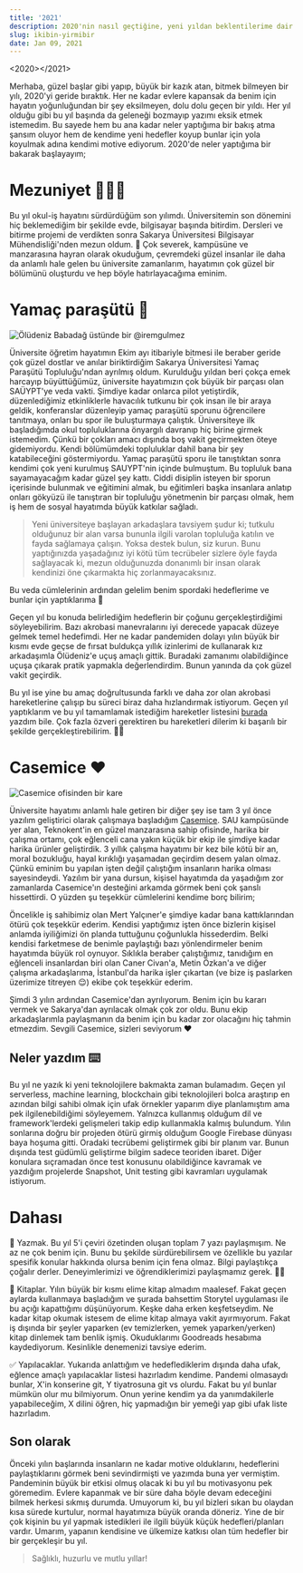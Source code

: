 ```yaml
---
title: '2021'
description: 2020'nin nasıl geçtiğine, yeni yıldan beklentilerime dair
slug: ikibin-yirmibir
date: Jan 09, 2021
---
```


<2020></2021>

Merhaba, güzel başlar gibi yapıp, büyük bir kazık atan, bitmek bilmeyen bir yılı, 2020'yi geride bıraktık. Her ne kadar evlere kapansak da benim için hayatın yoğunluğundan bir şey eksilmeyen, dolu dolu geçen bir yıldı. Her yıl olduğu gibi bu yıl başında da geleneği bozmayıp yazımı eksik etmek istemedim. Bu sayede hem bu ana kadar neler yaptığıma bir bakış atma şansım oluyor hem de kendime yeni hedefler koyup bunlar için yola koyulmak adına kendimi motive ediyorum. 2020'de neler yaptığıma bir bakarak başlayayım;

# Mezuniyet 🧑🏻‍🎓

Bu yıl okul-iş hayatını sürdürdüğüm son yılımdı. Üniversitemin son dönemini hiç beklemediğim bir şekilde evde, bilgisayar başında bitirdim. Dersleri ve bitirme projemi de verdikten sonra Sakarya Üniversitesi Bilgisayar Mühendisliği'nden mezun oldum. 🎉 Çok severek, kampüsüne ve manzarasına hayran olarak okuduğum, çevremdeki güzel insanlar ile daha da anlamlı hale gelen bu üniversite zamanlarım, hayatımın çok güzel bir bölümünü oluşturdu ve hep böyle hatırlayacağıma eminim.

# Yamaç paraşütü 🚀

![Ölüdeniz Babadağ üstünde bir @iremgulmez](/blog/oludeniz-babadag-iremgulmez.jpg)

Üniversite öğretim hayatımın Ekim ayı itibariyle bitmesi ile beraber geride çok güzel dostlar ve anılar biriktirdiğim Sakarya Üniversitesi Yamaç Paraşütü Topluluğu'ndan ayrılmış oldum. Kurulduğu yıldan beri çokça emek harcayıp büyüttüğümüz, üniversite hayatımızın çok büyük bir parçası olan SAÜYPT'ye veda vakti. Şimdiye kadar onlarca pilot yetiştirdik, düzenlediğimiz etkinliklerle havacılık tutkunu bir çok insan ile bir araya geldik, konferanslar düzenleyip yamaç paraşütü sporunu öğrencilere tanıtmaya, onları bu spor ile buluşturmaya çalıştık.
Üniversiteye ilk başladığımda okul topluluklarına önyargılı davranıp hiç birine girmek istemedim. Çünkü bir çokları amacı dışında boş vakit geçirmekten öteye gidemiyordu. Kendi bölümümdeki topluluklar dahil bana bir şey katabileceğini göstermiyordu. Yamaç paraşütü sporu ile tanıştıktan sonra kendimi çok yeni kurulmuş SAUYPT'nin içinde bulmuştum. Bu topluluk bana sayamayacağım kadar güzel şey kattı. Ciddi disiplin isteyen bir sporun içerisinde bulunmak ve eğitimini almak, bu eğitimleri başka insanlara anlatıp onları gökyüzü ile tanıştıran bir topluluğu yönetmenin bir parçası olmak, hem iş hem de sosyal hayatımda büyük katkılar sağladı.

> Yeni üniversiteye başlayan arkadaşlara tavsiyem şudur ki; tutkulu olduğunuz bir alan varsa bununla ilgili varolan topluluğa katılın ve fayda sağlamaya çalışın. Yoksa destek bulun, siz kurun. Bunu yaptığınızda yaşadağınız iyi kötü tüm tecrübeler sizlere öyle fayda sağlayacak ki, mezun olduğunuzda donanımlı bir insan olarak kendinizi öne çıkarmakta hiç zorlanmayacaksınız.

Bu veda cümlelerinin ardından gelelim benim spordaki hedeflerime ve bunlar için yaptıklarıma 🤔

Geçen yıl bu konuda belirlediğim hedeflerin bir çoğunu gerçekleştirdiğimi söyleyebilirim. Bazı akrobasi manevralarını iyi derecede yapacak düzeye gelmek temel hedefimdi. Her ne kadar pandemiden dolayı yılın büyük bir kısmı evde geçse de fırsat buldukça yıllık izinlerimi de kullanarak kız arkadaşımla Ölüdeniz'e uçuş amaçlı gittik. Buradaki zamanımı olabildiğince uçuşa çıkarak pratik yapmakla değerlendirdim. Bunun yanında da çok güzel vakit geçirdik.

Bu yıl ise yine bu amaç doğrultusunda farklı ve daha zor olan akrobasi hareketlerine çalışıp bu süreci biraz daha hızlandırmak istiyorum. Geçen yıl yaptıklarım ve bu yıl tamamlamak istediğim hareketler listesini [burada](https://ozturkenes.com/goals) yazdım bile. Çok fazla özveri gerektiren bu hareketleri dilerim ki başarılı bir şekilde gerçekleştirebilirim. 🤘🏽

# Casemice ❤️

![Casemice ofisinden bir kare](/blog/casemice-ofisinden-kare.jpg)

Üniversite hayatımı anlamlı hale getiren bir diğer şey ise tam 3 yıl önce yazılım geliştirici olarak çalışmaya başladığım [Casemice](http://casemice.com). SAU kampüsünde yer alan, Teknokent'in en güzel manzarasına sahip ofisinde, harika bir çalışma ortamı, çok eğlenceli cana yakın küçük bir ekip ile şimdiye kadar harika ürünler geliştirdik. 3 yıllık çalışma hayatımı bir kez bile kötü bir an, moral bozukluğu, hayal kırıklığı yaşamadan geçirdim desem yalan olmaz. Çünkü eminim bu yapılan işten değil çalıştığım insanların harika olması sayesindeydi. Yazılım bir yana dursun, kişisel hayatımda da yaşadığım zor zamanlarda Casemice'ın desteğini arkamda görmek beni çok şanslı hissettirdi. O yüzden şu teşekkür cümlelerini kendime borç bilirim;

Öncelikle iş sahibimiz olan Mert Yalçıner'e şimdiye kadar bana kattıklarından ötürü çok teşekkür ederim. Kendisi yaptığımız işten önce bizlerin kişisel anlamda iyiliğimizi ön planda tuttuğunu çoğunlukla hissederdim. Belki kendisi farketmese de benimle paylaştığı bazı yönlendirmeler benim hayatımda büyük rol oynuyor. Sıklıkla beraber çalıştığımız, tanıdığım en eğlenceli insanlardan biri olan Caner Civan'a, Metin Özkan'a ve diğer çalışma arkadaşlarıma, İstanbul'da harika işler çıkartan (ve bize iş paslarken üzerimize titreyen 😌️) ekibe çok teşekkür ederim.

Şimdi 3 yılın ardından Casemice'dan ayrılıyorum. Benim için bu kararı vermek ve Sakarya'dan ayrılacak olmak çok zor oldu. Bunu ekip arkadaşlarımla paylaşmanın da benim için bu kadar zor olacağını hiç tahmin etmezdim. Sevgili Casemice, sizleri seviyorum ❤️

## Neler yazdım ⌨️

Bu yıl ne yazık ki yeni teknolojilere bakmakta zaman bulamadım. Geçen yıl serverless, machine learning, blockchain gibi teknolojileri bolca araştırıp en azından bilgi sahibi olmak için ufak örnekler yaparım diye planlamıştım ama pek ilgilenebildiğimi söyleyemem. Yalnızca kullanmış olduğum dil ve framework'lerdeki gelişmeleri takip edip kullanmakla kalmış bulundum. Yılın sonlarına doğru bir projeden ötürü girmiş olduğum Google Firebase dünyası baya hoşuma gitti. Oradaki tecrübemi geliştirmek gibi bir planım var. Bunun dışında test güdümlü geliştirme bilgim sadece teoriden ibaret. Diğer konulara sıçramadan önce test konusunu olabildiğince kavramak ve yazdığım projelerde Snapshot, Unit testing gibi kavramları uygulamak istiyorum.

# Dahası

📝 Yazmak. Bu yıl 5'i çeviri özetinden oluşan toplam 7 yazı paylaşmışım. Ne az ne çok benim için. Bunu bu şekilde sürdürebilirsem ve özellikle bu yazılar spesifik konular hakkında olursa benim için fena olmaz. Bilgi paylaştıkça çoğalır derler. Deneyimlerimizi ve öğrendiklerimizi paylaşmamız gerek. 🙌🏽

📘 Kitaplar. Yılın büyük bir kısmı elime kitap almadım maalesef. Fakat geçen aylarda kullanmaya başladığım ve şurada bahsettim Storytel uygulaması ile bu açığı kapattığımı düşünüyorum. Keşke daha erken keşfetseydim. Ne kadar kitap okumak istesem de elime kitap almaya vakit ayırmıyorum. Fakat iş dışında bir şeyler yaparken (ev temizlerken, yemek yaparken/yerken) kitap dinlemek tam benlik işmiş. Okuduklarımı Goodreads hesabıma kaydediyorum. Kesinlikle denemenizi tavsiye ederim.

✅ Yapılacaklar. Yukarıda anlattığım ve hedeflediklerim dışında daha ufak, eğlence amaçlı yapılacaklar listesi hazırladım kendime. Pandemi olmasaydı bunlar, X'in konserine git, Y tiyatrosuna git vs olurdu. Fakat bu yıl bunlar mümkün olur mu bilmiyorum. Onun yerine kendim ya da yanımdakilerle yapabileceğim, X dilini öğren, hiç yapmadığın bir yemeği yap gibi ufak liste hazırladım.

## Son olarak

Önceki yılın başlarında insanların ne kadar motive olduklarını, hedeflerini paylaştıklarını görmek beni sevindirmişti ve yazımda buna yer vermiştim. Pandeminin büyük bir etkisi olmuş olacak ki bu yıl bu motivasyonu pek göremedim. Evlere kapanmak ve bir süre daha böyle devam edeceğini bilmek herkesi sıkmış durumda. Umuyorum ki, bu yıl bizleri sıkan bu olaydan kısa sürede kurtulur, normal hayatımıza büyük oranda döneriz. Yine de bir çok kişinin bu yıl yapmak istedikleri ile ilgili büyük küçük hedefleri/planları vardır. Umarım, yapanın kendisine ve ülkemize katkısı olan tüm hedefler bir bir gerçekleşir bu yıl.

> Sağlıklı, huzurlu ve mutlu yıllar!

